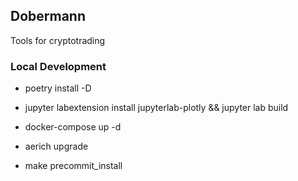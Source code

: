 ## Dobermann

Tools for cryptotrading


### Local Development


* poetry install -D
* jupyter labextension install jupyterlab-plotly && jupyter lab build

* docker-compose up -d

* aerich upgrade

* make precommit_install